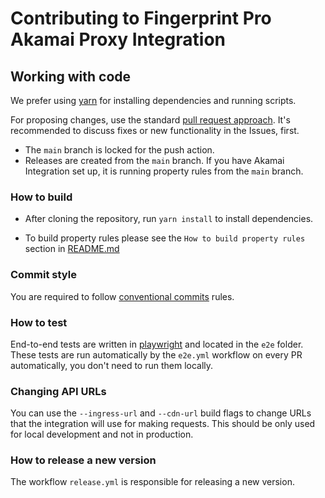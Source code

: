 # Contributing to Fingerprint Pro Akamai Proxy Integration

## Working with code

We prefer using [yarn](https://yarnpkg.com/) for installing dependencies and running scripts.


For proposing changes, use the standard [pull request approach](https://docs.github.com/en/pull-requests/collaborating-with-pull-requests/proposing-changes-to-your-work-with-pull-requests/creating-a-pull-request). It's recommended to discuss fixes or new functionality in the Issues, first.

* The `main` branch is locked for the push action.
* Releases are created from the `main` branch. If you have Akamai Integration set up, it is running property rules from the `main` branch.


### How to build
* After cloning the repository, run `yarn install` to install dependencies.

* To build property rules please see the `How to build property rules` section in [README.md](https://github.com/fingerprintjs/fingerprint-pro-akamai-proxy-integration#how-to-build-property-rules)

### Commit style

You are required to follow [conventional commits](https://www.conventionalcommits.org) rules.

### How to test

End-to-end tests are written in [playwright](https://github.com/microsoft/playwright) and located in the `e2e` folder.
These tests are run automatically by the `e2e.yml` workflow on every PR automatically, you don't need to run them locally.

### Changing API URLs

You can use the `--ingress-url` and `--cdn-url` build flags to change URLs that the integration will use for making requests. 
This should be only used for local development and not in production.

### How to release a new version

The workflow `release.yml` is responsible for releasing a new version.
